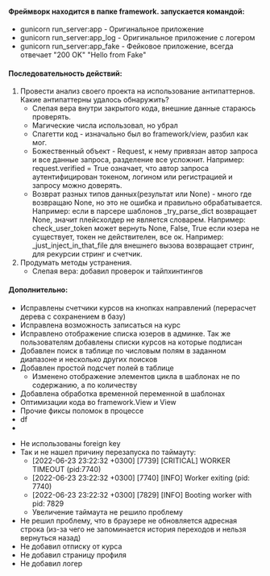 #### Фреймворк находится в папке framework. запускается командой:
   + gunicorn run_server:app - Оригинальное приложение
   + gunicorn run_server:app_log - Оригинальное приложение с логером
   + gunicorn run_server:app_fake - Фейковое приложение, всегда отвечает "200 OK" "Hello from Fake"


#### Последовательность действий:
1. Провести анализ своего проекта на использование антипаттернов. Какие антипаттерны удалось обнаружить?
    + Слепая вера внутри закрытого кода, внешние данные стараюсь проверять.
    + Магические числа использовал, но убрал
    + Спагетти код - изначально был во framework/view, разбил как мог.
    + Божественный объект - Request, к нему привязан автор запроса и все данные запроса, разделение все усложнит.
      Например: request.verified = True означает, что автор запроса аутентифицирован токеном, логином или регистрацией и запросу можно доверять.
    + Возврат разных типов данных(результат или None) - много где возвращаю None, но это не ошибка и правильно обрабатывается.
      Например: если в парсере шаблонов _try_parse_dict возвращает None, значит плейсхолдер не является словарем.
      Например: check_user_token может вернуть None, False, True если юзера не существует, токен не действителен, все ок.
      Например: _just_inject_in_that_file для внешнего вызова возвращает стринг, для рекурсии стринг и счетчик.
2. Продумать методы устранения.
    + Слепая вера:
        добавил проверок и тайпхинтингов


#### Дополнительно:
+ Исправлены счетчики курсов на кнопках направлений (перерасчет дерева с сохранением в базу)
+ Исправлена возможность записаться на курс
+ Исправлено отображение списка юзеров в админке. Так же пользователям добавлены списки курсов на которые подписан
+ Добавлен поиск в таблице по числовым полям в заданном диапазоне и несколько других поисков
+ Добавлен простой подсчет полей в таблице
   + Изменено отображение элементов цикла в шаблонах не по содержанию, а по количеству
+ Добавлена обработка временной переменной в шаблонах
+ Оптимизации кода во framework.View и View 
+ Прочие фиксы поломок в процессе
+ df
+ 

- Не использованы foreign key
- Так и не нашел причину перезапуска по таймауту:
  + [2022-06-23 23:22:32 +0300] [7739] [CRITICAL] WORKER TIMEOUT (pid:7740)
  + [2022-06-23 23:22:32 +0300] [7740] [INFO] Worker exiting (pid: 7740)
  + [2022-06-23 23:22:32 +0300] [7829] [INFO] Booting worker with pid: 7829
  - Увеличение таймаута не решило проблему
- Не решил проблему, что в браузере не обновляется адресная строка (из-за чего не запоминается история переходов и нельзя вернуться назад)
- Не добавил отписку от курса
- Не добавил страницу профиля
- Не добавил логер






